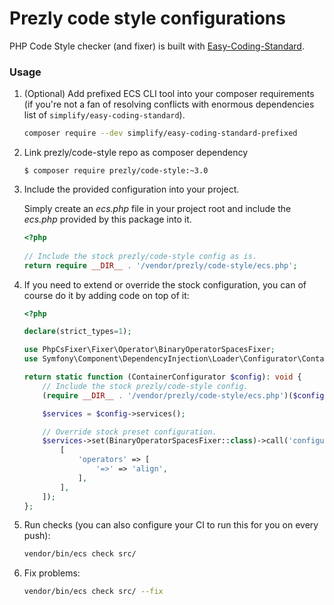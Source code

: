 Prezly code style configurations
================================

PHP Code Style checker (and fixer) is built with 
[Easy-Coding-Standard](https://github.com/symplify/easy-coding-standard).

### Usage

1. (Optional) Add prefixed ECS CLI tool into your composer requirements
   (if you're not a fan of resolving conflicts with enormous dependencies
   list of `simplify/easy-coding-standard`).
 
   ```bash
   composer require --dev simplify/easy-coding-standard-prefixed
   ```

2. Link prezly/code-style repo as composer dependency

    `$ composer require prezly/code-style:~3.0`

3. Include the provided configuration into your project.

   Simply create an *ecs.php* file in your project root 
   and include the *ecs.php* provided by this package into it.
   
   ```php
   <?php
    
   // Include the stock prezly/code-style config as is.
   return require __DIR__ . '/vendor/prezly/code-style/ecs.php';
   ```

4. If you need to extend or override the stock configuration, 
   you can of course do it by adding code on top of it:
   
   ```php
   <?php
   
   declare(strict_types=1);
   
   use PhpCsFixer\Fixer\Operator\BinaryOperatorSpacesFixer;
   use Symfony\Component\DependencyInjection\Loader\Configurator\ContainerConfigurator;
   
   return static function (ContainerConfigurator $config): void {
       // Include the stock prezly/code-style config.
       (require __DIR__ . '/vendor/prezly/code-style/ecs.php')($config);
   
       $services = $config->services();
   
       // Override stock preset configuration.
       $services->set(BinaryOperatorSpacesFixer::class)->call('configure', [
           [
               'operators' => [
                   '=>' => 'align',
               ],
           ],
       ]);
   };
   ```

5. Run checks (you can also configure your CI to run this for you on every push):

   ```bash
   vendor/bin/ecs check src/
   ```

6. Fix problems:

   ```bash
   vendor/bin/ecs check src/ --fix
   ``` 

